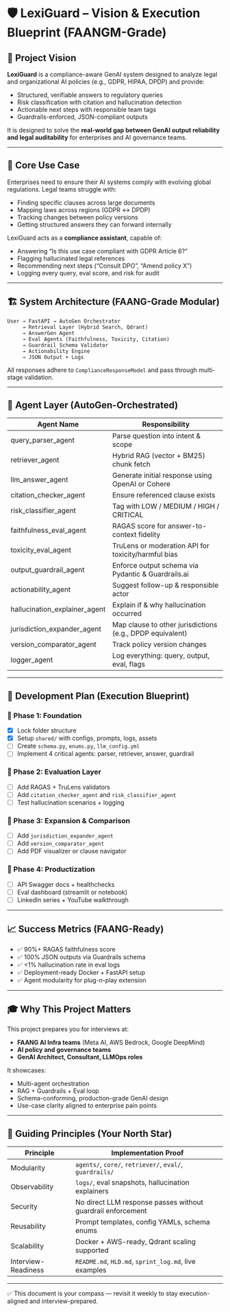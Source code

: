# 🛡️ LexiGuard – Vision & Execution Blueprint (FAANGM-Grade)

## 🎯 Project Vision

**LexiGuard** is a compliance-aware GenAI system designed to analyze legal and organizational AI policies (e.g., GDPR, HIPAA, DPDP) and provide:
- Structured, verifiable answers to regulatory queries
- Risk classification with citation and hallucination detection
- Actionable next steps with responsible team tags
- Guardrails-enforced, JSON-compliant outputs

It is designed to solve the **real-world gap between GenAI output reliability and legal auditability** for enterprises and AI governance teams.

---

## 🧠 Core Use Case

Enterprises need to ensure their AI systems comply with evolving global regulations. Legal teams struggle with:
- Finding specific clauses across large documents
- Mapping laws across regions (GDPR ↔ DPDP)
- Tracking changes between policy versions
- Getting structured answers they can forward internally

LexiGuard acts as a **compliance assistant**, capable of:
- Answering “Is this use case compliant with GDPR Article 6?”
- Flagging hallucinated legal references
- Recommending next steps (“Consult DPO”, “Amend policy X”)
- Logging every query, eval score, and risk for audit

---

## 🏗️ System Architecture (FAANG-Grade Modular)

```
User → FastAPI → AutoGen Orchestrator
     → Retrieval Layer (Hybrid Search, Qdrant)
     → AnswerGen Agent
     → Eval Agents (Faithfulness, Toxicity, Citation)
     → Guardrail Schema Validator
     → Actionability Engine
     → JSON Output + Logs
```

All responses adhere to `ComplianceResponseModel` and pass through multi-stage validation.

---

## 🚧 Agent Layer (AutoGen-Orchestrated)

| Agent Name                     | Responsibility                                            |
|-------------------------------|-----------------------------------------------------------|
| query_parser_agent            | Parse question into intent & scope                        |
| retriever_agent               | Hybrid RAG (vector + BM25) chunk fetch                    |
| llm_answer_agent              | Generate initial response using OpenAI or Cohere          |
| citation_checker_agent        | Ensure referenced clause exists                           |
| risk_classifier_agent         | Tag with LOW / MEDIUM / HIGH / CRITICAL                   |
| faithfulness_eval_agent       | RAGAS score for answer-to-context fidelity                |
| toxicity_eval_agent           | TruLens or moderation API for toxicity/harmful bias       |
| output_guardrail_agent        | Enforce output schema via Pydantic & Guardrails.ai        |
| actionability_agent           | Suggest follow-up & responsible actor                     |
| hallucination_explainer_agent| Explain if & why hallucination occurred                   |
| jurisdiction_expander_agent  | Map clause to other jurisdictions (e.g., DPDP equivalent) |
| version_comparator_agent      | Track policy version changes                              |
| logger_agent                  | Log everything: query, output, eval, flags                |

---

## 🧱 Development Plan (Execution Blueprint)

### 🔹 Phase 1: Foundation
- [x] Lock folder structure
- [x] Setup `shared/` with configs, prompts, logs, assets
- [ ] Create `schema.py`, `enums.py`, `llm_config.yml`
- [ ] Implement 4 critical agents: parser, retriever, answer, guardrail

### 🔹 Phase 2: Evaluation Layer
- [ ] Add RAGAS + TruLens validators
- [ ] Add `citation_checker_agent` and `risk_classifier_agent`
- [ ] Test hallucination scenarios + logging

### 🔹 Phase 3: Expansion & Comparison
- [ ] Add `jurisdiction_expander_agent`
- [ ] Add `version_comparator_agent`
- [ ] Add PDF visualizer or clause navigator

### 🔹 Phase 4: Productization
- [ ] API Swagger docs + healthchecks
- [ ] Eval dashboard (streamlit or notebook)
- [ ] LinkedIn series + YouTube walkthrough

---

## 📈 Success Metrics (FAANG-Ready)

- ✅ 90%+ RAGAS faithfulness score
- ✅ 100% JSON outputs via Guardrails schema
- ✅ <1% hallucination rate in eval logs
- ✅ Deployment-ready Docker + FastAPI setup
- ✅ Agent modularity for plug-n-play extension

---

## 🎓 Why This Project Matters

This project prepares you for interviews at:
- **FAANG AI Infra teams** (Meta AI, AWS Bedrock, Google DeepMind)
- **AI policy and governance teams**
- **GenAI Architect, Consultant, LLMOps roles**

It showcases:
- Multi-agent orchestration
- RAG + Guardrails + Eval loop
- Schema-conforming, production-grade GenAI design
- Use-case clarity aligned to enterprise pain points

---

## 🧠 Guiding Principles (Your North Star)

| Principle             | Implementation Proof                                              |
|-----------------------|-------------------------------------------------------------------|
| Modularity            | `agents/`, `core/`, `retriever/`, `eval/`, `guardrails/`          |
| Observability         | `logs/`, eval snapshots, hallucination explainers                 |
| Security              | No direct LLM response passes without guardrail enforcement       |
| Reusability           | Prompt templates, config YAMLs, schema enums                     |
| Scalability           | Docker + AWS-ready, Qdrant scaling supported                      |
| Interview-Readiness   | `README.md`, `HLD.md`, `sprint_log.md`, live examples             |

---

✅ This document is your compass — revisit it weekly to stay execution-aligned and interview-prepared.
